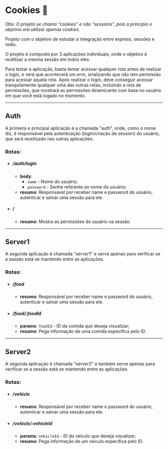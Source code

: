 # Cookies 🍪

_Obs: O projeto se chama "cookies" e não "sessions", pois a princípio o objetivo era utilizar apenas cookies._

Projeto com o objetivo de estudar a integração entre express, sessões e redis.

O projeto é composto por 3 aplicações individuais, onde o objetivo é reutilizar a mesma sessão em todos eles.

Para testar a aplicação, basta tentar acessar qualquer rota antes de realizar o login, e verá que acontecerá um erro, sinalizando que não tem permissão para acessar aquela rota. Após realizar o login, deve conseguir acessar
tranquilamente qualquer uma das outras rotas, incluindo a rota de permissões, que mostrará as permissões dinamicante com base no usuário em que você está logado no momento.

---

## Auth

A primeira e principal aplicação é a chamada "auth", onde, como o nome diz, é responsável pela autenticação (login/criação de session) do usuário, que será reutilizado nas outras aplicações.

### Rotas:

- ##### /auth/login

  - **body**:
    - `name` - Nome do usuário;
    - `password` - Senha referente ao nome do usuário;
  - **resumo**: Responsável por receber name e password do usuário, autenticar e salvar uma sessão para ele.

- ##### /
  - **resumo**: Mostra as permissões do usuário na sessão.

---

## Server1

A segunda aplicação é chamada "server1" e serve apenas para verificar se a sessão está se mantendo entre as aplicações.

### Rotas:

- ##### /food

  - **resumo**: Responsável por receber name e password do usuário, autenticar e salvar uma sessão para ele.

- ##### /food/:foodId
  - **params**: `foodId` - ID da comida que deseja visualizar;
  - **resumo**: Pega informação de uma comida específica pelo ID.

---

## Server2

A segunda aplicação é chamada "server2" e também serve apenas para verificar se a sessão está se mantendo entre as aplicações.

### Rotas:

- ##### /vehicle

  - **resumo**: Responsável por receber name e password do usuário, autenticar e salvar uma sessão para ele.

- ##### /vehicle/:vehicleId
  - **params**: `vehicleId` - ID do veículo que deseja visualizar;
  - **resumo**: Pega informação de um veículo específica pelo ID.
